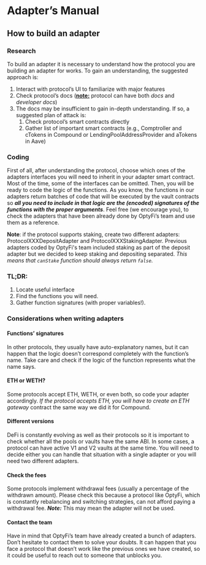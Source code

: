 # Adapter’s Manual

## How to build an adapter

### Research

To build an adapter it is necessary to understand how the protocol you are building an adapter for works. To gain an understanding, the suggested approach is:

1. Interact with protocol’s UI to familiarize with major features
2. Check protocol’s docs (**<span style="text-decoration:underline;">note:</span>** protocol can have both _docs_ and _developer docs_)
3. The docs may be insufficient to gain in-depth understanding. If so, a suggested plan of attack is:
   1. Check protocol’s smart contracts directly
   2. Gather list of important smart contracts (e.g., Comptroller and cTokens in Compound or LendingPoolAddressProvider and aTokens in Aave)

### Coding

First of all, after understanding the protocol, choose which ones of the adapters interfaces you will need to inherit in your adapter smart contract. Most of the time, some of the interfaces can be omitted. Then, you will be ready to code the logic of the functions. As you know, the functions in our adapters return batches of code that will be executed by the vault contracts so **_all you need to include in that logic are the (encoded) signatures of the functions with the proper arguments_**. Feel free (we encourage you), to check the adapters that have been already done by OptyFi’s team and use them as a reference.

**Note**: if the protocol supports staking, create two different adapters: ProtocolXXXDepositAdapter and ProtocolXXXStakingAdapter. Previous adapters coded by OptyFi's team included staking as part of the deposit adapter but we decided to keep staking and depositing separated. _This means that `canStake` function should always return `false`._

### TL;DR:

1. Locate useful interface
2. Find the functions you will need.
3. Gather function signatures (with proper variables!).

### Considerations when writing adapters

#### Functions’ signatures

In other protocols, they usually have auto-explanatory names, but it can happen that the logic doesn’t correspond completely with the function’s name. Take care and check if the logic of the function represents what the name says.

#### ETH or WETH?

Some protocols accept ETH, WETH, or even both, so code your adapter accordingly. _If the protocol accepts ETH, you will have to create an ETH gateway_ contract the same way we did it for Compound.

#### Different versions

DeFi is constantly evolving as well as their protocols so it is important to check whether all the pools or vaults have the same ABI. In some cases, a protocol can have active V1 and V2 vaults at the same time. You will need to decide either you can handle that situation with a single adapter or you will need two different adapters.

#### Check the fees

Some protocols implement withdrawal fees (usually a percentage of the withdrawn amount). Please check this because a protocol like OptyFi, which is constantly rebalancing and switching strategies, can not afford paying a withdrawal fee. **_Note:_** This may mean the adapter will not be used.

#### Contact the team

Have in mind that OptyFi’s team have already created a bunch of adapters. Don’t hesitate to contact them to solve your doubts. It can happen that you face a protocol that doesn’t work like the previous ones we have created, so it could be useful to reach out to someone that unblocks you.
